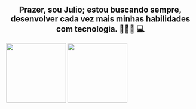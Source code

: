 <h2 align="center"> Prazer, sou Julio; estou buscando sempre, desenvolver cada vez mais minhas habilidades com tecnologia. 👨🏻‍💻 💻 </h2>
<div style="display: flex; flexalign-items: flex-start;">
  <div style="flex: 1;">
      <img height="160em" src="https://github-readme-stats.vercel.app/api?username=MuddyOrc&show_icons=true&theme=dark&include_all_commits=true&count_private=true">
      <img height="160em" src="https://github-readme-stats.vercel.app/api/top-langs/?username=MuddyOrc&layout=compact&langs_count=7&theme=dark">
  </div>
</div>
